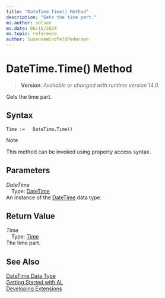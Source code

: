 ```yaml
---
title: "DateTime.Time() Method"
description: "Gets the time part."
ms.author: solsen
ms.date: 08/15/2024
ms.topic: reference
author: SusanneWindfeldPedersen
---
```

[//]: # (START>DO_NOT_EDIT)
[//]: # (IMPORTANT:Do not edit any of the content between here and the END>DO_NOT_EDIT.)
[//]: # (Any modifications should be made in the .xml files in the ModernDev repo.)
# DateTime.Time() Method
> **Version**: _Available or changed with runtime version 14.0._

Gets the time part.


## Syntax
```AL
Time :=   DateTime.Time()
```
> [!NOTE]
> This method can be invoked using property access syntax.
## Parameters
*DateTime*  
&emsp;Type: [DateTime](datetime-data-type.md)  
An instance of the [DateTime](datetime-data-type.md) data type.  

## Return Value
*Time*  
&emsp;Type: [Time](../time/time-data-type.md)  
The time part.


[//]: # (IMPORTANT: END>DO_NOT_EDIT)
## See Also
[DateTime Data Type](datetime-data-type.md)  
[Getting Started with AL](../../devenv-get-started.md)  
[Developing Extensions](../../devenv-dev-overview.md)